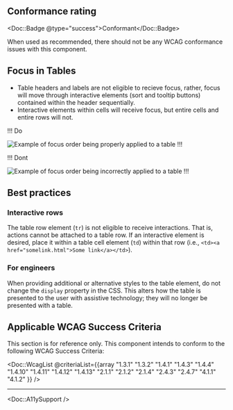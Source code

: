 ## Conformance rating

<!-- Update conformance rating badge with correct status -->
<Doc::Badge @type="success">Conformant</Doc::Badge>

When used as recommended, there should not be any WCAG conformance issues with this component.

## Focus in Tables

- Table headers and labels are not eligible to recieve focus, rather, focus will move through interactive elements (sort and tooltip buttons) contained within the header sequentially.
- Interactive elements within cells will receive focus, but entire cells and entire rows will not. 

!!! Do

![Example of focus order being properly applied to a table](/assets/components/table/table-cell-focus-do.png)
!!!

!!! Dont

![Example of focus order being incorrectly applied to a table](/assets/components/table/table-cell-focus-dont.png)
!!!

## Best practices

### Interactive rows

The table row element (`tr`) is not eligible to receive interactions. That is, actions cannot be attached to a table row. If an interactive element is desired, place it within a table cell element (`td`) within that row (i.e., `<td><a href="somelink.html">Some link</a></td>`).

### For engineers

When providing additional or alternative styles to the table element, do not change the `display` property in the CSS. This alters how the table is presented to the user with assistive technology; they will no longer be presented with a table.

## Applicable WCAG Success Criteria

This section is for reference only. This component intends to conform to the following WCAG Success Criteria:

<Doc::WcagList @criteriaList={{array "1.3.1" "1.3.2" "1.4.1" "1.4.3" "1.4.4" "1.4.10" "1.4.11" "1.4.12" "1.4.13" "2.1.1" "2.1.2" "2.1.4" "2.4.3" "2.4.7" "4.1.1" "4.1.2" }} />

---

<Doc::A11ySupport />
